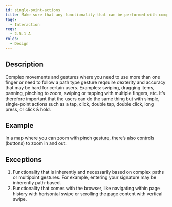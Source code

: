 ```yaml
---
id: single-point-actions
title: Make sure that any functionality that can be performed with complex finger movements, also is possible with simple, single-point actions
tags:
  - Interaction
reqs:
  - 2.5.1 A
roles:
  - Design
---
```


## Description

Complex movements and gestures where you need to use more than one finger or need to follow a path type gesture reqsuire dexterity and accuracy that may be hard for certain users. Examples: swiping, dragging items, panning, pinching to zoom, swiping or tapping with multiple fingers, etc. It’s therefore important that the users can do the same thing but with simple, single-point actions such as a tap, click, double tap, double click, long press, or click & hold.

## Example

In a map where you can zoom with pinch gesture, there’s also controls (buttons) to zoom in and out.

## Exceptions

1. Functionality that is inherently and necessarily based on complex paths or multipoint gestures. For example, entering your signature may be inherently path-based.
2. Functionality that comes with the browser, like navigating within page history with horisontal swipe or scrolling the page content with vertical swipe.
